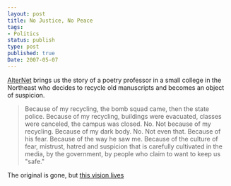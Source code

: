 ```yaml
---
layout: post
title: No Justice, No Peace
tags:
- Politics
status: publish
type: post
published: true
Date: 2007-05-07
---
```

[AlterNet](http://alternet.org/) brings us the story of a poetry professor in a small college in the Northeast who decides to recycle old manuscripts and becomes an object of suspicion.

> Because of my recycling, the bomb squad came, then the state police. Because of my recycling, buildings were evacuated, classes were canceled, the campus was closed. No. Not because of my recycling. Because of my dark body. No. Not even that. Because of his fear. Because of the way he saw me. Because of the culture of fear, mistrust, hatred and suspicion that is carefully cultivated in the media, by the government, by people who claim to want to keep us "safe."

The original is gone, but [this vision lives](https://www.schneier.com/blog/archives/2007/04/english_profess.html)

